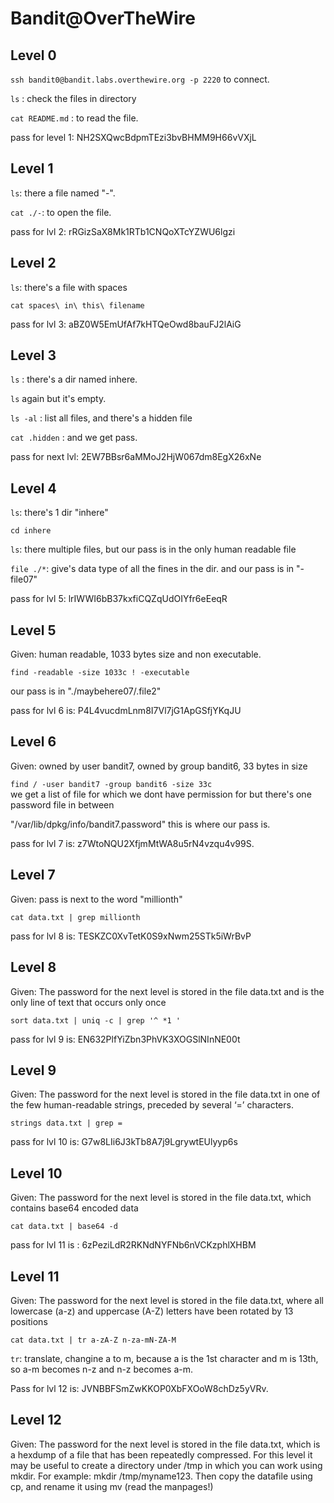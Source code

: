 
# Bandit@OverTheWire

## Level 0

`ssh bandit0@bandit.labs.overthewire.org -p 2220` to connect.

`ls` : check the files in directory

`cat README.md` : to read the file.

pass for level 1: NH2SXQwcBdpmTEzi3bvBHMM9H66vVXjL

## Level 1

`ls`: there a file named "-".

`cat ./-`: to open the file.

pass for lvl 2: rRGizSaX8Mk1RTb1CNQoXTcYZWU6lgzi

## Level 2

`ls`: there's a file with spaces

`cat spaces\ in\ this\ filename`

pass for lvl 3: aBZ0W5EmUfAf7kHTQeOwd8bauFJ2lAiG

## Level 3

`ls` : there's a dir named inhere.

`ls` again but it's empty.

`ls -al` : list all files, and there's a hidden file    

`cat .hidden` : and we get pass.

pass for next lvl: 2EW7BBsr6aMMoJ2HjW067dm8EgX26xNe

## Level 4

`ls`: there's 1 dir "inhere"

`cd inhere`

`ls`: there multiple files, but our pass is in the only human readable file

`file ./*`: give's data type of all the fines in the dir. and our pass is in "-file07"

pass for lvl 5: lrIWWI6bB37kxfiCQZqUdOIYfr6eEeqR

## Level 5
Given: human readable, 1033 bytes size and non executable.

`find -readable -size 1033c ! -executable` 

our pass is in "./maybehere07/.file2"

pass for lvl 6 is: P4L4vucdmLnm8I7Vl7jG1ApGSfjYKqJU

## Level 6

Given: owned by user bandit7, 
owned by group bandit6, 
33 bytes in size

`find / -user bandit7 -group bandit6 -size 33c `  
we get a list of file for which we dont have permission for but there's one password file in between

"/var/lib/dpkg/info/bandit7.password" this is where our pass is.

pass for lvl 7 is: z7WtoNQU2XfjmMtWA8u5rN4vzqu4v99S.

## Level 7

Given: pass is next to the word "millionth"

`cat data.txt | grep millionth`

pass for lvl 8 is: TESKZC0XvTetK0S9xNwm25STk5iWrBvP

## Level 8

Given: The password for the next level is stored in the file data.txt and is the only line of text that occurs only once


`sort data.txt | uniq -c | grep '^ *1 '`

pass for lvl 9 is: EN632PlfYiZbn3PhVK3XOGSlNInNE00t

## Level 9

Given: The password for the next level is stored in the file data.txt in one of the few human-readable strings, preceded by several ‘=’ characters.

`strings data.txt | grep =`

pass for lvl 10 is: G7w8LIi6J3kTb8A7j9LgrywtEUlyyp6s

## Level 10

Given: The password for the next level is stored in the file data.txt, which contains base64 encoded data

`cat data.txt | base64 -d`

pass for lvl 11 is : 6zPeziLdR2RKNdNYFNb6nVCKzphlXHBM

## Level 11

Given: The password for the next level is stored in the file data.txt, where all lowercase (a-z) and uppercase (A-Z) letters have been rotated by 13 positions

`cat data.txt | tr a-zA-Z n-za-mN-ZA-M`

`tr`: translate, changine a to m, because a is the 1st character and m is 13th, so a-m becomes n-z and n-z becomes a-m.

Pass for lvl 12 is: JVNBBFSmZwKKOP0XbFXOoW8chDz5yVRv.

## Level 12

Given: The password for the next level is stored in the file data.txt, which is a hexdump of a file that has been repeatedly compressed. For this level it may be useful to create a directory under /tmp in which you can work using mkdir. For example: mkdir /tmp/myname123. Then copy the datafile using cp, and rename it using mv (read the manpages!)